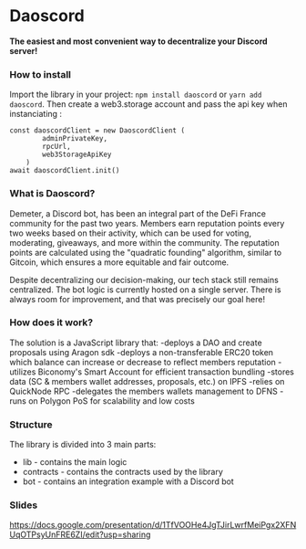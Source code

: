 # Daoscord
**The easiest and most convenient way to decentralize your Discord server!**

### How to install
Import the library in your project:
```npm install daoscord``` or ```yarn add daoscord```.
Then create a web3.storage account and pass the api key when instanciating :
```
const daoscordClient = new DaoscordClient (
        adminPrivateKey,
        rpcUrl,
        web3StorageApiKey
    )
await daoscordClient.init()
  ```

### What is Daoscord?
Demeter, a Discord bot, has been an integral part of the DeFi France community for the past two years.
Members earn reputation points every two weeks based on their activity, which can be used for voting, moderating, giveaways, and more within the community.
The reputation points are calculated using the "quadratic founding" algorithm, similar to Gitcoin, which ensures a more equitable and fair outcome.

Despite decentralizing our decision-making, our tech stack still remains centralized. The bot logic is currently hosted on a single server.
There is always room for improvement, and that was precisely our goal here!

### How does it work?
The solution is a JavaScript library that:
-deploys a DAO and create proposals using Aragon sdk
-deploys a non-transferable ERC20 token which balance can increase or decrease to reflect members reputation
-utilizes Biconomy's Smart Account for efficient transaction bundling
-stores data (SC & members wallet addresses, proposals, etc.) on IPFS
-relies on QuickNode RPC
-delegates the members wallets management to DFNS
-runs on Polygon PoS for scalability and low costs

### Structure
The library is divided into 3 main parts:
* lib - contains the main logic
* contracts - contains the contracts used by the library
* bot - contains an integration example with a Discord bot

### Slides
https://docs.google.com/presentation/d/1TfVOOHe4JgTJirLwrfMeiPgx2XFNUqOTPsyUnFRE6ZI/edit?usp=sharing